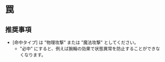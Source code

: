 罠
==========

推奨事項
----------

- [命中タイプ] は "物理攻撃" または "魔法攻撃" としてください。
    - "必中" にすると、例えば腕輪の効果で状態異常を防止することができなくなります。


